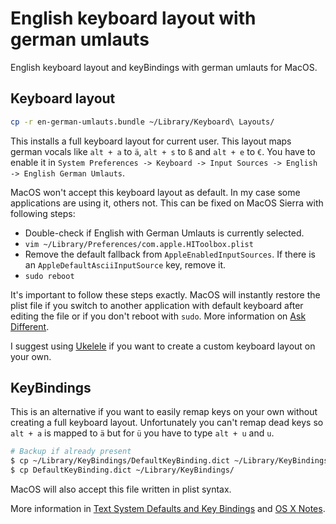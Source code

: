 # English keyboard layout with german umlauts

English keyboard layout and keyBindings with german umlauts for MacOS.

## Keyboard layout

```sh
cp -r en-german-umlauts.bundle ~/Library/Keyboard\ Layouts/
```

This installs a full keyboard layout for current user.
This layout maps german vocals like `alt + a` to `ä`, `alt + s` to `ß` and `alt + e` to `€`.
You have to enable it in `System Preferences -> Keyboard -> Input Sources -> English -> English German Umlauts`.

MacOS won't accept this keyboard layout as default.
In my case some applications are using it, others not.
This can be fixed on MacOS Sierra with following steps:

* Double-check if English with German Umlauts is currently selected.
* `vim ~/Library/Preferences/com.apple.HIToolbox.plist`
* Remove the default fallback from `AppleEnabledInputSources`.
  If there is an `AppleDefaultAsciiInputSource` key, remove it.
* `sudo reboot`  

It's important to follow these steps exactly.
MacOS will instantly restore the plist file if you switch to another application
with default keyboard after editing the file or if you don't reboot with `sudo`.
More information on [Ask Different][ask-different].

I suggest using [Ukelele][ukelele] if you want to create a custom keyboard layout on your own.

## KeyBindings

This is an alternative if you want to easily remap keys on your own without
creating a full keyboard layout.
Unfortunately you can't remap dead keys so `alt + a` is mapped to `ä` but for
`ü` you have to type `alt + u` and `u`.

```sh
# Backup if already present
$ cp ~/Library/KeyBindings/DefaultKeyBinding.dict ~/Library/KeyBindings/DefaultKeyBinding.dict.orig
$ cp DefaultKeyBinding.dict ~/Library/KeyBindings/
```

MacOS will also accept this file written in plist syntax.

More information in [Text System Defaults and Key Bindings][keybindings] and [OS X Notes][osx-notes].

 [ask-different]: http://apple.stackexchange.com/questions/44921
 [ukelele]: http://scripts.sil.org/cms/scripts/page.php?site_id=nrsi&id=ukelele
 [keybindings]: https://developer.apple.com/library/content/documentation/Cocoa/Conceptual/EventOverview/TextDefaultsBindings/TextDefaultsBindings.html
 [osx-notes]: http://osxnotes.net/keybindings.html
